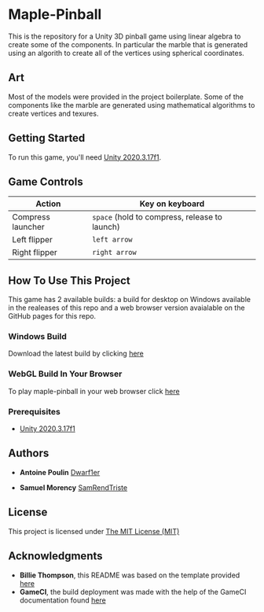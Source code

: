 # Maple-Pinball
This is the repository for a Unity 3D pinball game using linear algebra to create some of the components. In particular the marble that is generated using an algorith to create all of the vertices using spherical coordinates.

## Art

Most of the models were provided in the project boilerplate. Some of the components like the marble are generated using mathematical algorithms to create vertices and texures.

## Getting Started

To run this game, you'll need [Unity 2020.3.17f1](https://unity3d.com/get-unity/download?thank-you=update&download_nid=65098&os=Win).

## Game Controls

Action | Key on keyboard
--- | --- 
Compress launcher | `space` (hold to compress, release to launch)
Left flipper | `left arrow` 
Right flipper | `right arrow`

## How To Use This Project

This game has 2 available builds: a build for desktop on Windows available in the realeases of this repo and a web browser version avaialable on the GitHub pages for this repo.

### Windows Build

Download the latest build by clicking [here](https://github.com/Dwarf1er/maple-pinball/releases/)

### WebGL Build In Your Browser

To play maple-pinball in your web browser click [here](https://dwarf1er.github.io/maple-pinball/)

### Prerequisites
 
- [Unity 2020.3.17f1](https://unity3d.com/get-unity/download?thank-you=update&download_nid=65098&os=Win)

## Authors

  - **Antoine Poulin**
    [Dwarf1er](https://github.com/Dwarf1er)
  
  - **Samuel Morency**
    [SamRendTriste](https://github.com/SamRendTriste)

## License

This project is licensed under [The MIT License (MIT)](LICENSE)

## Acknowledgments

  - **Billie Thompson**, this README was based on the template provided [here](https://github.com/PurpleBooth/a-good-readme-template)
  - **GameCI**, the build deployment was made with the help of the GameCI documentation found [here](https://github.com/game-ci/documentation)

